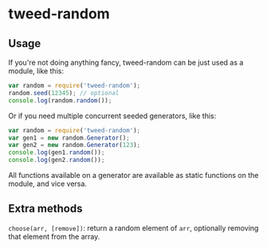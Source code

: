 # tweed-random

## Usage

If you're not doing anything fancy, tweed-random can be just used as a module, like this:

```javascript
var random = require('tweed-random');
random.seed(12345); // optional
console.log(random.random());
```

Or if you need multiple concurrent seeded generators, like this:

```javascript
var random = require('tweed-random');
var gen1 = new random.Generator();
var gen2 = new random.Generator(123);
console.log(gen1.random());
console.log(gen2.random());
```

All functions available on a generator are available as static functions on
the module, and vice versa.

## Extra methods

`choose(arr, [remove])`: return a random element of `arr`, optionally removing that element from the array.
